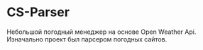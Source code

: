# CS-Parser
Небольшой погодный менеджер на основе Open Weather Api.
Изначально проект был парсером погодных сайтов.
